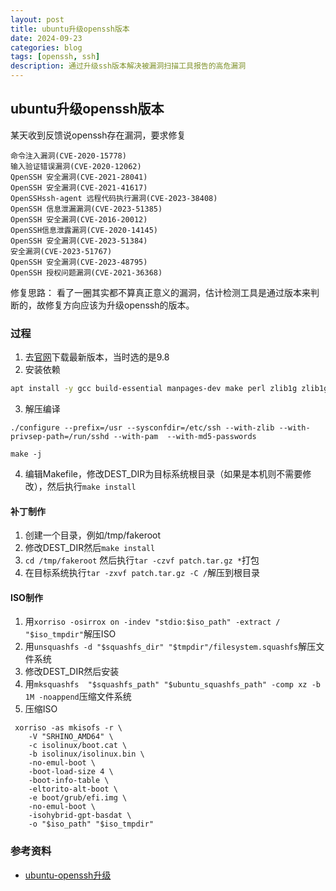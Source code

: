 ```yaml
---
layout: post
title: ubuntu升级openssh版本
date: 2024-09-23
categories: blog
tags: [openssh, ssh]
description: 通过升级ssh版本解决被漏洞扫描工具报告的高危漏洞
---
```


## ubuntu升级openssh版本

某天收到反馈说openssh存在漏洞，要求修复
```
命令注入漏洞(CVE-2020-15778)
输入验证错误漏洞(CVE-2020-12062)
QpenSSH 安全漏洞(CVE-2021-28041)
OpenSSH 安全漏洞(CVE-2021-41617)
OpenSSHssh-agent 远程代码执行漏洞(CVE-2023-38408)
OpenSSH 信息泄漏漏洞(CVE-2023-51385)
OpenSSH 安全漏洞(CVE-2016-20012)
OpenSSH信息泄露漏洞(CVE-2020-14145)  
OpenSSH 安全漏洞(CVE-2023-51384)
安全漏洞(CVE-2023-51767)
QpenSSH 安全漏洞(CVE-2023-48795)
OpenSSH 授权问题漏洞(CVE-2021-36368)
```

修复思路：
看了一圈其实都不算真正意义的漏洞，估计检测工具是通过版本来判断的，故修复方向应该为升级openssh的版本。

### 过程
1. 去[官网](https://ftp.openbsd.org/pub/OpenBSD/OpenSSH/portable/)下载最新版本，当时选的是9.8
2. 安装依赖
```bash
apt install -y gcc build-essential manpages-dev make perl zlib1g zlib1g-dev libssl-dev linux-libc-dev libpam0g-dev
```
3. 解压编译
```
./configure --prefix=/usr --sysconfdir=/etc/ssh --with-zlib --with-privsep-path=/run/sshd --with-pam  --with-md5-passwords

make -j
```
4. 编辑Makefile，修改DEST_DIR为目标系统根目录（如果是本机则不需要修改），然后执行`make install`

#### 补丁制作
1. 创建一个目录，例如/tmp/fakeroot
2. 修改DEST_DIR然后`make install`
3. `cd /tmp/fakeroot` 然后执行`tar -czvf patch.tar.gz *`打包
4. 在目标系统执行`tar -zxvf patch.tar.gz -C /`解压到根目录

#### ISO制作

1. 用`xorriso -osirrox on -indev "stdio:$iso_path" -extract / "$iso_tmpdir"`解压ISO
2. 用`unsquashfs -d "$squashfs_dir" "$tmpdir"/filesystem.squashfs`解压文件系统
3. 修改DEST_DIR然后安装
4. 用`mksquashfs  "$squashfs_path" "$ubuntu_squashfs_path" -comp xz -b 1M -noappend`压缩文件系统
5. 压缩ISO
```
 xorriso -as mkisofs -r \
    -V "SRHINO_AMD64" \
    -c isolinux/boot.cat \
    -b isolinux/isolinux.bin \
    -no-emul-boot \
    -boot-load-size 4 \
    -boot-info-table \
    -eltorito-alt-boot \
    -e boot/grub/efi.img \
    -no-emul-boot \
    -isohybrid-gpt-basdat \
    -o "$iso_path" "$iso_tmpdir"
```



### 参考资料
- [ubuntu-openssh升级](https://www.cnblogs.com/subsea/p/17682962.html)